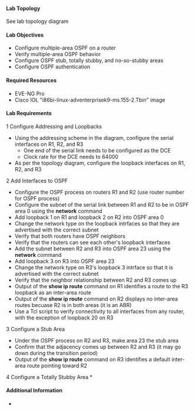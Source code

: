 


#### Lab Topology 

See lab topology diagram


#### Lab Objectives

* Configure multiple-area OSPF on a router
* Verify multiple-area OSPF behavior
* Configure OSPF stub, totally stubby, and no-so-stubby areas
* Configure OSPF authentication


#### Required Resources

* EVE-NG Pro
* Cisco IOL "i86bi-linux-adventerprisek9-ms.155-2.Tbin" image


#### Lab Requirements

1 Configure Addressing and Loopbacks
  * Using the addressing scheme in the diagram, configure the serial interfaces on R1, R2, and R3
    * One end of the serial link needs to be configured as the DCE
    * Clock rate for the DCE needs to 64000
  * As per the topology diagram, configure the loopback interfaces on R1, R2, and R3

2 Add Interfaces to OSPF
  * Configure the OSPF process on routers R1 and R2 (use router number for OSPF process)
  * Configure the subnet of the serial link between R1 and R2 to be in OSPF area 0 using the **network** command
  * Add loopback 1 on R1 and loopback 2 on R2 into OSPF area 0
  * Change the network type on the loopback intrfaces so that they are advertised with the correct subnet
  * Verify that both routers have OSPF neighbors
  * Verify that the routers can see each other's loopback interfaces
  * Add the subnet between R2 and R3 into OSPF area 23 using the **network** command
  * Add loopback 3 on R3 into OSPF area 23
  * Change the network type on R3's loopback 3 intrface so that it is advertised with the correct subnet
  * Verify that the neighbor relationship between R2 and R3 comes up
  * Output of the **show ip route** command on R1 identifies a route to the R3 loopback as an inter-area route
  * Output of the **show ip route** command on R2 displays no inter-area routes becuase R2 is in both areas (it is an ABR)
  * Use a Tcl script to verify connectivity to all interfaces from any router, with the exception of loopback 20 on R3

3 Configure a Stub Area
  * Under the OSPF process on R2 and R3, make area 23 the stub area
  * Confirm that the adjacency comes up between R2 and R3 (it may go down during the transition period)
  * Output of the **show ip route** command on R3 identifies a default inter-area route pointing toward R2
  
4 Configure a Totally Stubby Area
  * 


#### Additional Information

* 
